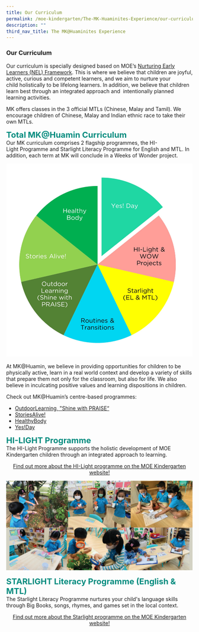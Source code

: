 ```yaml
---
title: Our Curriculum
permalink: /moe-kindergarten/The-MK-Huaminites-Experience/our-curriculum/
description: ""
third_nav_title: The MK@Huaminites Experience
---
```

### **Our Curriculum**

Our curriculum is specially designed based on MOE’s [Nurturing Early Learners (NEL) Framework](https://www.nel.moe.edu.sg/). This is where we believe that children are joyful, active, curious and competent learners, and we aim to nurture your child holistically to be lifelong learners. In addition, we believe that children learn best through an integrated approach and  intentionally planned learning activities.  
  

MK offers classes in the 3 official MTLs (Chinese, Malay and Tamil). We encourage children of Chinese, Malay and Indian ethnic race to take their own MTLs.

<b style="color:#038C7F; font-size:22px;">Total MK@Huamin Curriculum</b><br>
Our MK curriculum comprises 2 flagship programmes, the HI-Light Programme and Starlight Literacy Programme for English and MTL. In addition, each term at MK will conclude in a Weeks of Wonder project.

![](/images/Total%20MKHuamin%20Curriculum%202022.jpg)
	
At MK@Huamin, we believe in providing opportunities for children to be physically active, learn in a real world context and develop a variety of skills that prepare them not only for the classroom, but also for life. We also believe in inculcating positive values and learning dispositions in children.

Check out MK@Huamin’s centre-based programmes:
* [OutdoorLearning, "Shine with PRAISE“](https://huaminpri.moe.edu.sg/mk-at-huamin/the-mk-at-huaminites-experience/shine-with-praise)
* [StoriesAlive!](https://huaminpri.moe.edu.sg/mk-at-huamin/the-mk-at-huaminites-experience/stories-alive)
* [HealthyBody](https://huaminpri.moe.edu.sg/mk-at-huamin/the-mk-at-huaminites-experience/healthy-body)
* [Yes!Day](https://huaminpri.moe.edu.sg/mk-at-huamin/the-mk-at-huaminites-experience/yes-day)

<b style="color:#038C7F; font-size:22px;">HI-LIGHT Programme</b><br>
The HI-Light Programme supports the holistic development of MOE Kindergarten children through an integrated approach to learning.<a href="https://moe.gov.sg/preschool/moe-kindergarten/curriculum/hi-light/"><p style="text-align:center;">Find out more about the HI-Light programme on the MOE Kindergarten website!</p></a>

![](/images/MK%20Hi-Light.png)

<b style="color:#038C7F; font-size:22px;">STARLIGHT Literacy Programme (English & MTL)</b><br>
The Starlight Literacy Programme nurtures your child's language skills through Big Books, songs, rhymes, and games set in the local context.
<a href="https://moe.gov.sg/preschool/moe-kindergarten/curriculum/starlight/"><p style="text-align:center;">Find out more about the Starlight programme on the MOE Kindergarten website!</p></a>
